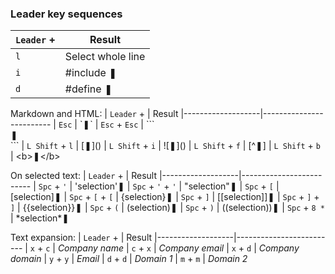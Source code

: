 ### Leader key sequences

| `Leader` +        | Result
|-------------------|-------------------------
| `l`               | Select whole line
| `i`               | #include ❚
| `d`               | #define ❚

Markdown and HTML:
| `Leader` +        | Result
|-------------------|-------------------------
| `Esc`             | \`❚\`
| `Esc` + `Esc`     | \`\`\` <br> ❚ <br> \`\`\`
| `L Shift` + `l`   | \[❚\]\(\)
| `L Shift` + `i`   | \!\[❚\]()
| `L Shift` + `f`   | \[^❚\]
| `L Shift` + `b`   | \<b>❚\<\/b>

On selected text:
| `Leader` +        | Result
|-------------------|-------------------------
| `Spc` + `'`       | 'selection'❚
| `Spc` + `'` + `'` | "selection"❚
| `Spc` + `[`       | [selection]❚
| `Spc` + `[` + `[` | {selection}❚
| `Spc` + `]`       | [[selection]]❚
| `Spc` + `]` + `]` | {{selection}}❚
| `Spc` + `(`       | (selection)❚
| `Spc` + `)`       | ((selection))❚
| `Spc` + `8 *`     | \*selection\*❚

Text expansion:
| `Leader` +        | Result
|-------------------|-------------------------
| `x` + `c`         | _Company name_
| `c` + `x`         | _Company email_
| `x` + `d`         | _Company domain_
| `y` + `y`         | _Email_
| `d` + `d`         | _Domain 1_
| `m` + `m`         | _Domain 2_


